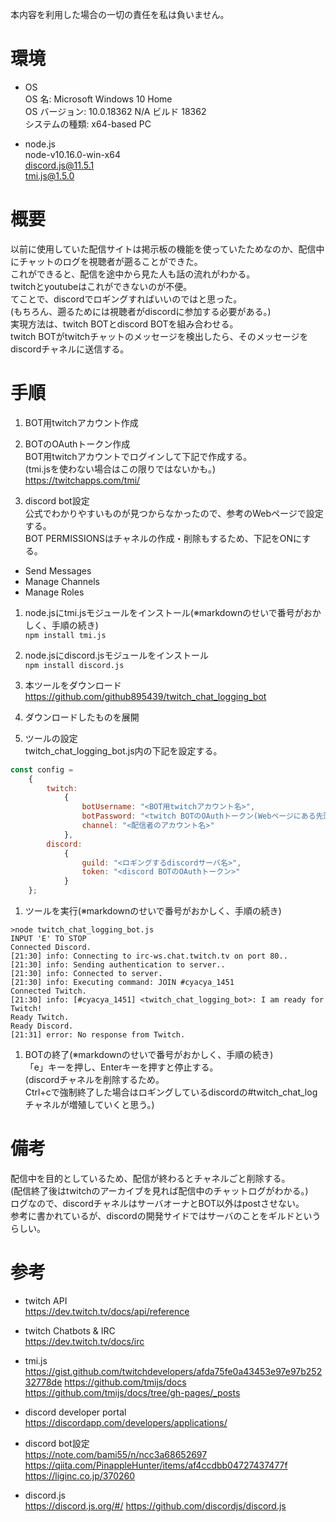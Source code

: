 本内容を利用した場合の一切の責任を私は負いません。

# 環境
- OS  
OS 名:                  Microsoft Windows 10 Home  
OS バージョン:          10.0.18362 N/A ビルド 18362  
システムの種類:         x64-based PC

- node.js  
node-v10.16.0-win-x64  
discord.js@11.5.1  
tmi.js@1.5.0

# 概要
以前に使用していた配信サイトは掲示板の機能を使っていたためなのか、配信中にチャットのログを視聴者が遡ることができた。  
これができると、配信を途中から見た人も話の流れがわかる。  
twitchとyoutubeはこれができないのが不便。  
てことで、discordでロギングすればいいのではと思った。  
(もちろん、遡るためには視聴者がdiscordに参加する必要がある。)  
実現方法は、twitch BOTとdiscord BOTを組み合わせる。  
twitch BOTがtwitchチャットのメッセージを検出したら、そのメッセージをdiscordチャネルに送信する。

# 手順
1. BOT用twitchアカウント作成

1. BOTのOAuthトークン作成  
BOT用twitchアカウントでログインして下記で作成する。  
(tmi.jsを使わない場合はこの限りではないかも。)  
https://twitchapps.com/tmi/

1. discord bot設定  
公式でわかりやすいものが見つからなかったので、参考のWebページで設定する。  
BOT PERMISSIONSはチャネルの作成・削除もするため、下記をONにする。
- Send Messages  
- Manage Channels  
- Manage Roles

1. node.jsにtmi.jsモジュールをインストール(※markdownのせいで番号がおかしく、手順の続き)  
`npm install tmi.js`

1. node.jsにdiscord.jsモジュールをインストール  
`npm install discord.js`

1. 本ツールをダウンロード  
https://github.com/github895439/twitch_chat_logging_bot

1. ダウンロードしたものを展開

1. ツールの設定  
twitch_chat_logging_bot.js内の下記を設定する。

```javascript:twitch_chat_logging_bot.js
const config =
    {
        twitch:
            {
                botUsername: "<BOT用twitchアカウント名>",
                botPassword: "<twitch BOTのOAuthトークン(Webページにある先頭の「oauth:」も含めて)>",
                channel: "<配信者のアカウント名>"
            },
        discord:
            {
                guild: "<ロギングするdiscordサーバ名>",
                token: "<discord BOTのOAuthトークン>"
            }
    };
```

1. ツールを実行(※markdownのせいで番号がおかしく、手順の続き)
```plaintext:標準出力
>node twitch_chat_logging_bot.js
INPUT 'E' TO STOP
Connected Discord.
[21:30] info: Connecting to irc-ws.chat.twitch.tv on port 80..
[21:30] info: Sending authentication to server..
[21:30] info: Connected to server.
[21:30] info: Executing command: JOIN #cyacya_1451
Connected Twitch.
[21:30] info: [#cyacya_1451] <twitch_chat_logging_bot>: I am ready for Twitch!
Ready Twitch.
Ready Discord.
[21:31] error: No response from Twitch.
```

1. BOTの終了(※markdownのせいで番号がおかしく、手順の続き)  
「e」キーを押し、Enterキーを押すと停止する。  
(discordチャネルを削除するため。  
Ctrl+cで強制終了した場合はロギングしているdiscordの#twitch_chat_logチャネルが増殖していくと思う。)

# 備考
配信中を目的としているため、配信が終わるとチャネルごと削除する。  
(配信終了後はtwitchのアーカイブを見れば配信中のチャットログがわかる。)  
ログなので、discordチャネルはサーバオーナとBOT以外はpostさせない。  
参考に書かれているが、discordの開発サイドではサーバのことをギルドというらしい。

# 参考
- twitch API  
https://dev.twitch.tv/docs/api/reference

- twitch Chatbots & IRC  
https://dev.twitch.tv/docs/irc

- tmi.js  
https://gist.github.com/twitchdevelopers/afda75fe0a43453e97e97b25232778de
https://github.com/tmijs/docs
https://github.com/tmijs/docs/tree/gh-pages/_posts

- discord developer portal  
https://discordapp.com/developers/applications/

- discord bot設定  
https://note.com/bami55/n/ncc3a68652697
https://qiita.com/PinappleHunter/items/af4ccdbb04727437477f
https://liginc.co.jp/370260

- discord.js  
https://discord.js.org/#/
https://github.com/discordjs/discord.js
